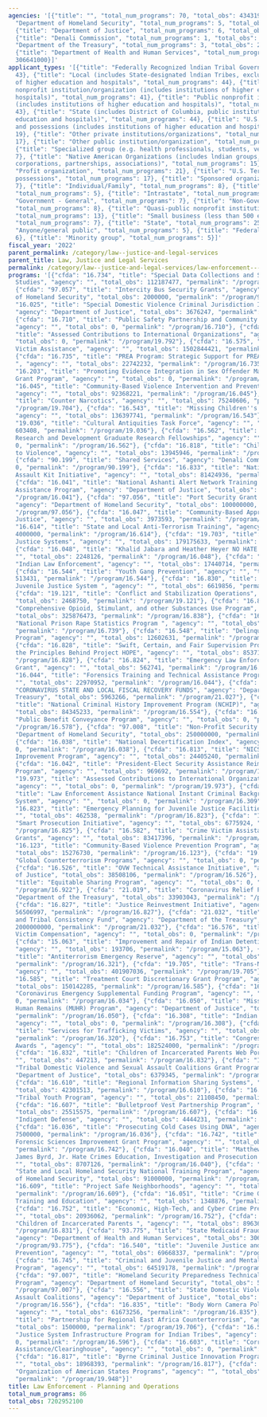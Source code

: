 ```yaml
---
agencies: '[{"title": "", "total_num_programs": 70, "total_obs": 4343196803}, {"title":
  "Department of Homeland Security", "total_num_programs": 5, "total_obs": 443525000},
  {"title": "Department of Justice", "total_num_programs": 6, "total_obs": 69722988},
  {"title": "Denali Commission", "total_num_programs": 1, "total_obs": 0}, {"title":
  "Department of the Treasury", "total_num_programs": 3, "total_obs": 2039866309},
  {"title": "Department of Health and Human Services", "total_num_programs": 1, "total_obs":
  306641000}]'
applicant_types: '[{"title": "Federally Recognized lndian Tribal Governments", "total_num_programs":
  43}, {"title": "Local (includes State-designated lndian Tribes, excludes institutions
  of higher education and hospitals", "total_num_programs": 44}, {"title": "Private
  nonprofit institution/organization (includes institutions of higher education and
  hospitals)", "total_num_programs": 41}, {"title": "Public nonprofit institution/organization
  (includes institutions of higher education and hospitals)", "total_num_programs":
  43}, {"title": "State (includes District of Columbia, public institutions of higher
  education and hospitals)", "total_num_programs": 44}, {"title": "U.S. Territories
  and possessions (includes institutions of higher education and hospitals)", "total_num_programs":
  19}, {"title": "Other private institutions/organizations", "total_num_programs":
  17}, {"title": "Other public institution/organization", "total_num_programs": 25},
  {"title": "Specialized group (e.g. health professionals, students, veterans)", "total_num_programs":
  7}, {"title": "Native American Organizations (includes lndian groups, cooperatives,
  corporations, partnerships, associations)", "total_num_programs": 15}, {"title":
  "Profit organization", "total_num_programs": 21}, {"title": "U.S. Territories and
  possessions", "total_num_programs": 17}, {"title": "Sponsored organization", "total_num_programs":
  7}, {"title": "Individual/Family", "total_num_programs": 8}, {"title": "Interstate",
  "total_num_programs": 5}, {"title": "Intrastate", "total_num_programs": 5}, {"title":
  "Government - General", "total_num_programs": 7}, {"title": "Non-Government - General",
  "total_num_programs": 8}, {"title": "Quasi-public nonprofit institution/organization",
  "total_num_programs": 13}, {"title": "Small business (less than 500 employees)",
  "total_num_programs": 7}, {"title": "State", "total_num_programs": 25}, {"title":
  "Anyone/general public", "total_num_programs": 5}, {"title": "Federal", "total_num_programs":
  6}, {"title": "Minority group", "total_num_programs": 5}]'
fiscal_year: '2022'
parent_permalink: /category/law--justice-and-legal-services
parent_title: Law, Justice and Legal Services
permalink: /category/law--justice-and-legal-services/law-enforcement---planning-and-operations
programs: '[{"cfda": "16.734", "title": "Special Data Collections and Statistical
  Studies", "agency": "", "total_obs": 112187477, "permalink": "/program/16.734"},
  {"cfda": "97.057", "title": "Intercity Bus Security Grants", "agency": "Department
  of Homeland Security", "total_obs": 2000000, "permalink": "/program/97.057"}, {"cfda":
  "16.025", "title": "Special Domestic Violence Criminal Jurisdiction Implementation",
  "agency": "Department of Justice", "total_obs": 3676247, "permalink": "/program/16.025"},
  {"cfda": "16.710", "title": "Public Safety Partnership and Community Policing Grants",
  "agency": "", "total_obs": 0, "permalink": "/program/16.710"}, {"cfda": "19.792",
  "title": "Assessed Contributions to International Organizations", "agency": "",
  "total_obs": 0, "permalink": "/program/19.792"}, {"cfda": "16.575", "title": "Crime
  Victim Assistance", "agency": "", "total_obs": 1502844421, "permalink": "/program/16.575"},
  {"cfda": "16.735", "title": "PREA Program: Strategic Support for PREA Implementation
  ", "agency": "", "total_obs": 22742232, "permalink": "/program/16.735"}, {"cfda":
  "16.203", "title": "Promoting Evidence Integration in Sex Offender Management Discretionary
  Grant Program", "agency": "", "total_obs": 0, "permalink": "/program/16.203"}, {"cfda":
  "16.045", "title": "Community-Based Violence Intervention and Prevention Initiative",
  "agency": "", "total_obs": 92368221, "permalink": "/program/16.045"}, {"cfda": "19.704",
  "title": "Counter Narcotics", "agency": "", "total_obs": 75240606, "permalink":
  "/program/19.704"}, {"cfda": "16.543", "title": "Missing Children''s Assistance",
  "agency": "", "total_obs": 136397741, "permalink": "/program/16.543"}, {"cfda":
  "19.036", "title": "Cultural Antiquities Task Force", "agency": "", "total_obs":
  603408, "permalink": "/program/19.036"}, {"cfda": "16.562", "title": "Criminal Justice
  Research and Development Graduate Research Fellowships", "agency": "", "total_obs":
  0, "permalink": "/program/16.562"}, {"cfda": "16.818", "title": "Children Exposed
  to Violence", "agency": "", "total_obs": 13945946, "permalink": "/program/16.818"},
  {"cfda": "90.199", "title": "Shared Services", "agency": "Denali Commission", "total_obs":
  0, "permalink": "/program/90.199"}, {"cfda": "16.833", "title": "National Sexual
  Assault Kit Initiative", "agency": "", "total_obs": 81424936, "permalink": "/program/16.833"},
  {"cfda": "16.041", "title": "National Ashanti Alert Network Training and Technical
  Assistance Program", "agency": "Department of Justice", "total_obs": 1795116, "permalink":
  "/program/16.041"}, {"cfda": "97.056", "title": "Port Security Grant Program ",
  "agency": "Department of Homeland Security", "total_obs": 100000000, "permalink":
  "/program/97.056"}, {"cfda": "16.047", "title": "Community-Based Approaches to Advancing
  Justice", "agency": "", "total_obs": 3973593, "permalink": "/program/16.047"}, {"cfda":
  "16.614", "title": "State and Local Anti-Terrorism Training", "agency": "", "total_obs":
  4000000, "permalink": "/program/16.614"}, {"cfda": "19.703", "title": "Criminal
  Justice Systems", "agency": "", "total_obs": 179175633, "permalink": "/program/19.703"},
  {"cfda": "16.048", "title": "Khalid Jabara and Heather Heyer NO HATE Act", "agency":
  "", "total_obs": 2248126, "permalink": "/program/16.048"}, {"cfda": "15.030", "title":
  "Indian Law Enforcement", "agency": "", "total_obs": 17440714, "permalink": "/program/15.030"},
  {"cfda": "16.544", "title": "Youth Gang Prevention", "agency": "", "total_obs":
  513431, "permalink": "/program/16.544"}, {"cfda": "16.830", "title": "Girls in the
  Juvenile Justice System ", "agency": "", "total_obs": 6619856, "permalink": "/program/16.830"},
  {"cfda": "19.121", "title": "Conflict and Stabilization Operations", "agency": "",
  "total_obs": 2468750, "permalink": "/program/19.121"}, {"cfda": "16.838", "title":
  "Comprehensive Opioid, Stimulant, and other Substances Use Program", "agency": "",
  "total_obs": 325876473, "permalink": "/program/16.838"}, {"cfda": "16.739", "title":
  "National Prison Rape Statistics Program ", "agency": "", "total_obs": 3349316,
  "permalink": "/program/16.739"}, {"cfda": "16.548", "title": "Delinquency Prevention
  Program", "agency": "", "total_obs": 12602631, "permalink": "/program/16.548"},
  {"cfda": "16.828", "title": "Swift, Certain, and Fair Supervision Program: Applying
  the Principles Behind Project HOPE", "agency": "", "total_obs": 8537147, "permalink":
  "/program/16.828"}, {"cfda": "16.824", "title": "Emergency Law Enforcement Assistance
  Grant", "agency": "", "total_obs": 562741, "permalink": "/program/16.824"}, {"cfda":
  "16.044", "title": "Forensics Training and Technical Assistance Program", "agency":
  "", "total_obs": 22970952, "permalink": "/program/16.044"}, {"cfda": "21.027", "title":
  "CORONAVIRUS STATE AND LOCAL FISCAL RECOVERY FUNDS", "agency": "Department of the
  Treasury", "total_obs": 5963266, "permalink": "/program/21.027"}, {"cfda": "16.554",
  "title": "National Criminal History Improvement Program (NCHIP)", "agency": "",
  "total_obs": 84345233, "permalink": "/program/16.554"}, {"cfda": "16.578", "title":
  "Public Benefit Conveyance Program", "agency": "", "total_obs": 0, "permalink":
  "/program/16.578"}, {"cfda": "97.008", "title": "Non-Profit Security Program", "agency":
  "Department of Homeland Security", "total_obs": 250000000, "permalink": "/program/97.008"},
  {"cfda": "16.038", "title": "National Decertification Index", "agency": "", "total_obs":
  0, "permalink": "/program/16.038"}, {"cfda": "16.813", "title": "NICS Act Record
  Improvement Program", "agency": "", "total_obs": 24405240, "permalink": "/program/16.813"},
  {"cfda": "16.042", "title": "President-Elect Security Assistance Reimbursement Grant
  Program", "agency": "", "total_obs": 969692, "permalink": "/program/16.042"}, {"cfda":
  "19.973", "title": "Assessed Contributions to International Organizations/CIPA",
  "agency": "", "total_obs": 0, "permalink": "/program/19.973"}, {"cfda": "16.309",
  "title": "Law Enforcement Assistance National Instant Criminal Background Check
  System", "agency": "", "total_obs": 0, "permalink": "/program/16.309"}, {"cfda":
  "16.823", "title": "Emergency Planning for Juvenile Justice Facilities", "agency":
  "", "total_obs": 462538, "permalink": "/program/16.823"}, {"cfda": "16.825", "title":
  "Smart Prosecution Initiative", "agency": "", "total_obs": 6775924, "permalink":
  "/program/16.825"}, {"cfda": "16.582", "title": "Crime Victim Assistance/Discretionary
  Grants", "agency": "", "total_obs": 83417396, "permalink": "/program/16.582"}, {"cfda":
  "16.123", "title": "Community-Based Violence Prevention Program", "agency": "",
  "total_obs": 15276730, "permalink": "/program/16.123"}, {"cfda": "19.701", "title":
  "Global Counterterrorism Programs", "agency": "", "total_obs": 0, "permalink": "/program/19.701"},
  {"cfda": "16.526", "title": "OVW Technical Assistance Initiative", "agency": "Department
  of Justice", "total_obs": 38508106, "permalink": "/program/16.526"}, {"cfda": "16.922",
  "title": "Equitable Sharing Program", "agency": "", "total_obs": 0, "permalink":
  "/program/16.922"}, {"cfda": "21.019", "title": "Coronavirus Relief Fund", "agency":
  "Department of the Treasury", "total_obs": 33903043, "permalink": "/program/21.019"},
  {"cfda": "16.827", "title": "Justice Reinvestment Initiative", "agency": "", "total_obs":
  56506997, "permalink": "/program/16.827"}, {"cfda": "21.032", "title": "Local Assistance
  and Tribal Consistency Fund", "agency": "Department of the Treasury", "total_obs":
  2000000000, "permalink": "/program/21.032"}, {"cfda": "16.576", "title": "Crime
  Victim Compensation", "agency": "", "total_obs": 0, "permalink": "/program/16.576"},
  {"cfda": "15.063", "title": "Improvement and Repair of Indian Detention Facilities",
  "agency": "", "total_obs": 193706, "permalink": "/program/15.063"}, {"cfda": "16.321",
  "title": "Antiterrorism Emergency Reserve", "agency": "", "total_obs": 83417396,
  "permalink": "/program/16.321"}, {"cfda": "19.705", "title": "Trans-National Crime",
  "agency": "", "total_obs": 401907036, "permalink": "/program/19.705"}, {"cfda":
  "16.585", "title": "Treatment Court Discretionary Grant Program", "agency": "",
  "total_obs": 150142285, "permalink": "/program/16.585"}, {"cfda": "16.034", "title":
  "Coronavirus Emergency Supplemental Funding Program", "agency": "", "total_obs":
  0, "permalink": "/program/16.034"}, {"cfda": "16.050", "title": "Missing and Unidentified
  Human Remains (MUHR) Program", "agency": "Department of Justice", "total_obs": 4476252,
  "permalink": "/program/16.050"}, {"cfda": "16.308", "title": "Indian Country Investigations",
  "agency": "", "total_obs": 0, "permalink": "/program/16.308"}, {"cfda": "16.320",
  "title": "Services for Trafficking Victims", "agency": "", "total_obs": 166343930,
  "permalink": "/program/16.320"}, {"cfda": "16.753", "title": "Congressionally Recommended
  Awards ", "agency": "", "total_obs": 182524000, "permalink": "/program/16.753"},
  {"cfda": "16.832", "title": "Children of Incarcerated Parents Web Portal ", "agency":
  "", "total_obs": 447213, "permalink": "/program/16.832"}, {"cfda": "16.557", "title":
  "Tribal Domestic Violence and Sexual Assault Coalitions Grant Program", "agency":
  "Department of Justice", "total_obs": 6379345, "permalink": "/program/16.557"},
  {"cfda": "16.610", "title": "Regional Information Sharing Systems", "agency": "",
  "total_obs": 42301513, "permalink": "/program/16.610"}, {"cfda": "16.731", "title":
  "Tribal Youth Program", "agency": "", "total_obs": 21108450, "permalink": "/program/16.731"},
  {"cfda": "16.607", "title": "Bulletproof Vest Partnership Program", "agency": "",
  "total_obs": 25515575, "permalink": "/program/16.607"}, {"cfda": "16.836", "title":
  "Indigent Defense", "agency": "", "total_obs": 4444231, "permalink": "/program/16.836"},
  {"cfda": "16.036", "title": "Prosecuting Cold Cases Using DNA", "agency": "", "total_obs":
  7500000, "permalink": "/program/16.036"}, {"cfda": "16.742", "title": "Paul Coverdell
  Forensic Sciences Improvement Grant Program", "agency": "", "total_obs": 59291781,
  "permalink": "/program/16.742"}, {"cfda": "16.040", "title": "Matthew Shepard and
  James Byrd, Jr. Hate Crimes Education, Investigation and Prosecution Program", "agency":
  "", "total_obs": 8707126, "permalink": "/program/16.040"}, {"cfda": "97.005", "title":
  "State and Local Homeland Security National Training Program", "agency": "Department
  of Homeland Security", "total_obs": 91000000, "permalink": "/program/97.005"}, {"cfda":
  "16.609", "title": "Project Safe Neighborhoods", "agency": "", "total_obs": 36520717,
  "permalink": "/program/16.609"}, {"cfda": "16.051", "title": "Crime Gun Intelligence
  Training and Education", "agency": "", "total_obs": 1348876, "permalink": "/program/16.051"},
  {"cfda": "16.752", "title": "Economic, High-Tech, and Cyber Crime Prevention", "agency":
  "", "total_obs": 20936062, "permalink": "/program/16.752"}, {"cfda": "16.831", "title":
  "Children of Incarcerated Parents ", "agency": "", "total_obs": 8963641, "permalink":
  "/program/16.831"}, {"cfda": "93.775", "title": "State Medicaid Fraud Control Units",
  "agency": "Department of Health and Human Services", "total_obs": 306641000, "permalink":
  "/program/93.775"}, {"cfda": "16.540", "title": "Juvenile Justice and Delinquency
  Prevention", "agency": "", "total_obs": 69668337, "permalink": "/program/16.540"},
  {"cfda": "16.745", "title": "Criminal and Juvenile Justice and Mental Health Collaboration
  Program", "agency": "", "total_obs": 64519178, "permalink": "/program/16.745"},
  {"cfda": "97.007", "title": "Homeland Security Preparedness Technical Assistance
  Program", "agency": "Department of Homeland Security", "total_obs": 525000, "permalink":
  "/program/97.007"}, {"cfda": "16.556", "title": "State Domestic Violence and Sexual
  Assault Coalitions", "agency": "Department of Justice", "total_obs": 14887922, "permalink":
  "/program/16.556"}, {"cfda": "16.835", "title": "Body Worn Camera Policy and Implementation",
  "agency": "", "total_obs": 61673256, "permalink": "/program/16.835"}, {"cfda": "19.706",
  "title": "Partnership for Regional East Africa Counterterrorism", "agency": "",
  "total_obs": 1500000, "permalink": "/program/19.706"}, {"cfda": "16.596", "title":
  "Justice System Infrastructure Program for Indian Tribes", "agency": "", "total_obs":
  0, "permalink": "/program/16.596"}, {"cfda": "16.603", "title": "Corrections Technical
  Assistance/Clearinghouse", "agency": "", "total_obs": 0, "permalink": "/program/16.603"},
  {"cfda": "16.817", "title": "Byrne Criminal Justice Innovation Program", "agency":
  "", "total_obs": 18968393, "permalink": "/program/16.817"}, {"cfda": "19.948", "title":
  "Organization of American States Programs", "agency": "", "total_obs": 5000000,
  "permalink": "/program/19.948"}]'
title: Law Enforcement - Planning and Operations
total_num_programs: 86
total_obs: 7202952100
---
```

